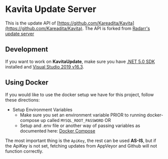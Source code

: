 # Kavita Update Server 



This is the update API of [https://github.com/Kareadita/Kavita](https://github.com/Kareadita/Kavita). The API is forked from [Radarr's update server](https://github.com/Radarr/RadarrAPI.Update)

## Development

If you want to work on **KavitaUpdate**, make sure you have [.NET 5.0 SDK](https://dotnet.microsoft.com/download/dotnet-core/3.0) installed and [Visual Studio 2019 v16.3](https://www.visualstudio.com/vs).

## Using Docker

If you would like to use the docker setup we have for this project, follow these directions:
- Setup Environment Variables
	- Make sure you set an environment variable PRIOR to running docker-compose up called `MYSQL_ROOT_PASSWORD` OR
	- Setup and .env file or another way of passing variables as documented here: [Docker Compose](https://docs.docker.com/compose/environment-variables/#the-env-file)
		
The most important thing is the `ApiKey`, the rest can be used **AS-IS**, but if the ApiKey is not set, fetching updates from AppVeyor and Github will not function correctly.
